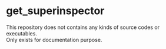 get_superinspector
====
This repository does not contains any kinds of source codes or executables.<br>
Only exists for documentation purpose.
